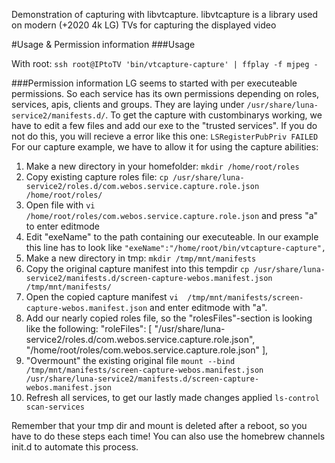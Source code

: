 Demonstration of capturing with libvtcapture.
libvtcapture is a library used on modern (+2020 4k LG) TVs for capturing the displayed video

#Usage & Permission information
###Usage

With root:
`ssh root@IPtoTV 'bin/vtcapture-capture' | ffplay -f mjpeg -`


###Permission information
LG seems to started with per executeable permissions. So each service has its own permissions depending on roles, services, apis, clients and groups. They are laying under `/usr/share/luna-service2/manifests.d/`.
To get the capture with custombinarys working, we have to edit a few files and add our exe to the "trusted services". If you do not do this, you will recieve a error like this one: `LSRegisterPubPriv FAILED`
For our capture example, we have to allow it for using the capture abilities:

1. Make a new directory in your homefolder: `mkdir /home/root/roles`
2. Copy existing capture roles file: `cp /usr/share/luna-service2/roles.d/com.webos.service.capture.role.json /home/root/roles/`
3. Open file with `vi /home/root/roles/com.webos.service.capture.role.json` and press "a" to enter editmode
4. Edit "exeName" to the path containing our executeable. In our example this line has to look like `"exeName":"/home/root/bin/vtcapture-capture",`
5. Make a new directory in tmp: `mkdir /tmp/mnt/manifests`
6. Copy the original capture manifest into this tempdir `cp /usr/share/luna-service2/manifests.d/screen-capture-webos.manifest.json /tmp/mnt/manifests/`
7. Open the copied capture manifest `vi  /tmp/mnt/manifests/screen-capture-webos.manifest.json` and enter editmode with "a".
8. Add our nearly copied roles file, so the "rolesFiles"-section is looking like the following:
        "roleFiles": [
        "/usr/share/luna-service2/roles.d/com.webos.service.capture.role.json",
        "/home/root/roles/com.webos.service.capture.role.json"
	    ],
9. "Overmount" the existing original file `mount --bind /tmp/mnt/manifests/screen-capture-webos.manifest.json /usr/share/luna-service2/manifests.d/screen-capture-webos.manifest.json`
10. Refresh all services, to get our lastly made changes applied `ls-control scan-services`

Remember that your tmp dir and mount is deleted after a reboot, so you have to do these steps each time! You can also use the homebrew channels  init.d to automate this process.

